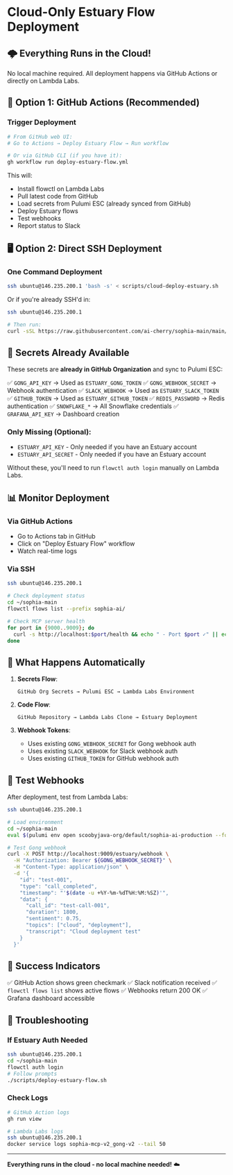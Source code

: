 # Cloud-Only Estuary Flow Deployment

## 🌩️ Everything Runs in the Cloud!

No local machine required. All deployment happens via GitHub Actions or directly on Lambda Labs.

## 🚀 Option 1: GitHub Actions (Recommended)

### Trigger Deployment
```bash
# From GitHub web UI:
# Go to Actions → Deploy Estuary Flow → Run workflow

# Or via GitHub CLI (if you have it):
gh workflow run deploy-estuary-flow.yml
```

This will:
- Install flowctl on Lambda Labs
- Pull latest code from GitHub
- Load secrets from Pulumi ESC (already synced from GitHub)
- Deploy Estuary flows
- Test webhooks
- Report status to Slack

## 🖥️ Option 2: Direct SSH Deployment

### One Command Deployment
```bash
ssh ubuntu@146.235.200.1 'bash -s' < scripts/cloud-deploy-estuary.sh
```

Or if you're already SSH'd in:
```bash
ssh ubuntu@146.235.200.1

# Then run:
curl -sSL https://raw.githubusercontent.com/ai-cherry/sophia-main/main/scripts/cloud-deploy-estuary.sh | bash
```

## 🔐 Secrets Already Available

These secrets are **already in GitHub Organization** and sync to Pulumi ESC:

✅ `GONG_API_KEY` → Used as `ESTUARY_GONG_TOKEN`
✅ `GONG_WEBHOOK_SECRET` → Webhook authentication
✅ `SLACK_WEBHOOK` → Used as `ESTUARY_SLACK_TOKEN`
✅ `GITHUB_TOKEN` → Used as `ESTUARY_GITHUB_TOKEN`
✅ `REDIS_PASSWORD` → Redis authentication
✅ `SNOWFLAKE_*` → All Snowflake credentials
✅ `GRAFANA_API_KEY` → Dashboard creation

### Only Missing (Optional):
- `ESTUARY_API_KEY` - Only needed if you have an Estuary account
- `ESTUARY_API_SECRET` - Only needed if you have an Estuary account

Without these, you'll need to run `flowctl auth login` manually on Lambda Labs.

## 📊 Monitor Deployment

### Via GitHub Actions
- Go to Actions tab in GitHub
- Click on "Deploy Estuary Flow" workflow
- Watch real-time logs

### Via SSH
```bash
ssh ubuntu@146.235.200.1

# Check deployment status
cd ~/sophia-main
flowctl flows list --prefix sophia-ai/

# Check MCP server health
for port in {9000..9009}; do
  curl -s http://localhost:$port/health && echo " - Port $port ✓" || echo " - Port $port ✗"
done
```

## 🎯 What Happens Automatically

1. **Secrets Flow**:
   ```
   GitHub Org Secrets → Pulumi ESC → Lambda Labs Environment
   ```

2. **Code Flow**:
   ```
   GitHub Repository → Lambda Labs Clone → Estuary Deployment
   ```

3. **Webhook Tokens**:
   - Uses existing `GONG_WEBHOOK_SECRET` for Gong webhook auth
   - Uses existing `SLACK_WEBHOOK` for Slack webhook auth
   - Uses existing `GITHUB_TOKEN` for GitHub webhook auth

## 🧪 Test Webhooks

After deployment, test from Lambda Labs:
```bash
ssh ubuntu@146.235.200.1

# Load environment
cd ~/sophia-main
eval $(pulumi env open scoobyjava-org/default/sophia-ai-production --format=shell)

# Test Gong webhook
curl -X POST http://localhost:9009/estuary/webhook \
  -H "Authorization: Bearer ${GONG_WEBHOOK_SECRET}" \
  -H "Content-Type: application/json" \
  -d '{
    "id": "test-001",
    "type": "call_completed",
    "timestamp": "'$(date -u +%Y-%m-%dT%H:%M:%SZ)'",
    "data": {
      "call_id": "test-call-001",
      "duration": 1800,
      "sentiment": 0.75,
      "topics": ["cloud", "deployment"],
      "transcript": "Cloud deployment test"
    }
  }'
```

## 🎉 Success Indicators

✅ GitHub Action shows green checkmark
✅ Slack notification received
✅ `flowctl flows list` shows active flows
✅ Webhooks return 200 OK
✅ Grafana dashboard accessible

## 🔧 Troubleshooting

### If Estuary Auth Needed
```bash
ssh ubuntu@146.235.200.1
cd ~/sophia-main
flowctl auth login
# Follow prompts
./scripts/deploy-estuary-flow.sh
```

### Check Logs
```bash
# GitHub Action logs
gh run view

# Lambda Labs logs
ssh ubuntu@146.235.200.1
docker service logs sophia-mcp-v2_gong-v2 --tail 50
```

---

**Everything runs in the cloud - no local machine needed!** ☁️ 